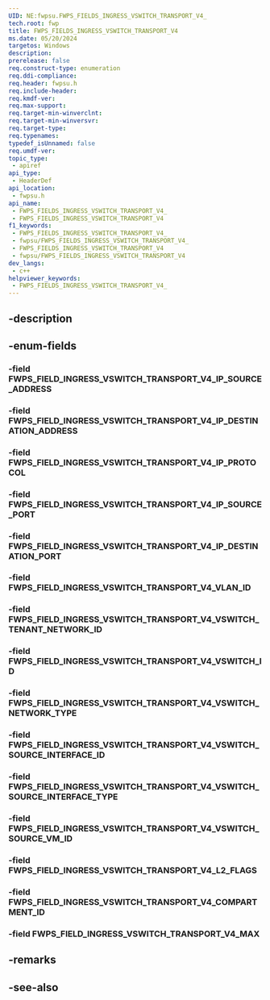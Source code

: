 ```yaml
---
UID: NE:fwpsu.FWPS_FIELDS_INGRESS_VSWITCH_TRANSPORT_V4_
tech.root: fwp
title: FWPS_FIELDS_INGRESS_VSWITCH_TRANSPORT_V4
ms.date: 05/20/2024
targetos: Windows
description: 
prerelease: false
req.construct-type: enumeration
req.ddi-compliance: 
req.header: fwpsu.h
req.include-header: 
req.kmdf-ver: 
req.max-support: 
req.target-min-winverclnt: 
req.target-min-winversvr: 
req.target-type: 
req.typenames: 
typedef_isUnnamed: false
req.umdf-ver: 
topic_type:
 - apiref
api_type:
 - HeaderDef
api_location:
 - fwpsu.h
api_name:
 - FWPS_FIELDS_INGRESS_VSWITCH_TRANSPORT_V4_
 - FWPS_FIELDS_INGRESS_VSWITCH_TRANSPORT_V4
f1_keywords:
 - FWPS_FIELDS_INGRESS_VSWITCH_TRANSPORT_V4_
 - fwpsu/FWPS_FIELDS_INGRESS_VSWITCH_TRANSPORT_V4_
 - FWPS_FIELDS_INGRESS_VSWITCH_TRANSPORT_V4
 - fwpsu/FWPS_FIELDS_INGRESS_VSWITCH_TRANSPORT_V4
dev_langs:
 - c++
helpviewer_keywords:
 - FWPS_FIELDS_INGRESS_VSWITCH_TRANSPORT_V4_
---
```


## -description

## -enum-fields

### -field FWPS_FIELD_INGRESS_VSWITCH_TRANSPORT_V4_IP_SOURCE_ADDRESS

### -field FWPS_FIELD_INGRESS_VSWITCH_TRANSPORT_V4_IP_DESTINATION_ADDRESS

### -field FWPS_FIELD_INGRESS_VSWITCH_TRANSPORT_V4_IP_PROTOCOL

### -field FWPS_FIELD_INGRESS_VSWITCH_TRANSPORT_V4_IP_SOURCE_PORT

### -field FWPS_FIELD_INGRESS_VSWITCH_TRANSPORT_V4_IP_DESTINATION_PORT

### -field FWPS_FIELD_INGRESS_VSWITCH_TRANSPORT_V4_VLAN_ID

### -field FWPS_FIELD_INGRESS_VSWITCH_TRANSPORT_V4_VSWITCH_TENANT_NETWORK_ID

### -field FWPS_FIELD_INGRESS_VSWITCH_TRANSPORT_V4_VSWITCH_ID

### -field FWPS_FIELD_INGRESS_VSWITCH_TRANSPORT_V4_VSWITCH_NETWORK_TYPE

### -field FWPS_FIELD_INGRESS_VSWITCH_TRANSPORT_V4_VSWITCH_SOURCE_INTERFACE_ID

### -field FWPS_FIELD_INGRESS_VSWITCH_TRANSPORT_V4_VSWITCH_SOURCE_INTERFACE_TYPE

### -field FWPS_FIELD_INGRESS_VSWITCH_TRANSPORT_V4_VSWITCH_SOURCE_VM_ID

### -field FWPS_FIELD_INGRESS_VSWITCH_TRANSPORT_V4_L2_FLAGS

### -field FWPS_FIELD_INGRESS_VSWITCH_TRANSPORT_V4_COMPARTMENT_ID

### -field FWPS_FIELD_INGRESS_VSWITCH_TRANSPORT_V4_MAX

## -remarks

## -see-also


